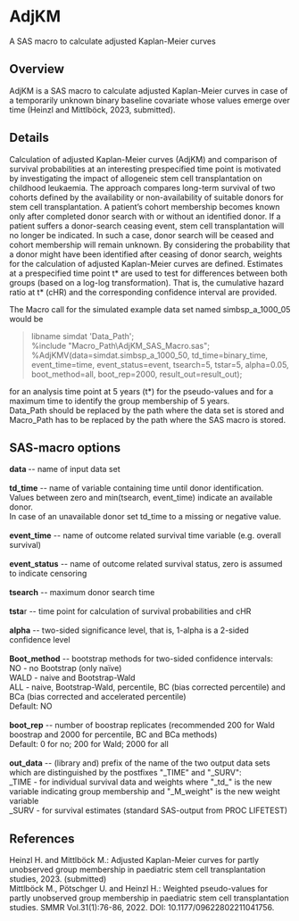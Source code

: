 # AdjKM
A SAS macro to calculate adjusted Kaplan-Meier curves 

## Overview
AdjKM is a SAS macro to calculate adjusted Kaplan-Meier curves in case of a temporarily unknown binary baseline covariate whose values emerge over time (Heinzl and Mittlböck, 2023, submitted).

## Details
Calculation of adjusted Kaplan-Meier curves (AdjKM) and comparison of survival probabilities at an interesting prespecified time point is motivated by investigating the impact of allogeneic stem cell transplantation on childhood leukaemia. The approach compares long-term survival of two cohorts defined by the availability or non-availability of suitable donors for stem cell transplantation. A patient’s cohort membership becomes known only after completed donor search with or without an identified donor. If a patient suffers a donor-search ceasing event, stem cell transplantation will no longer be indicated. In such a case, donor search will be ceased and cohort membership will remain unknown. 
By considering the probability that a donor might have been identified after ceasing of donor search, weights for the calculation of adjusted Kaplan-Meier curves are defined. 
Estimates at a prespecified time point t* are used to test for differences between both groups (based on a log-log transformation). That is, the cumulative hazard ratio at t* (cHR) and the corresponding confidence interval are provided. 

The Macro call for the simulated example data set named simbsp_a_1000_05 would be
> libname simdat 'Data_Path'; 
> <br> %include "Macro_Path\AdjKM_SAS_Macro.sas"; 
> <br> %AdjKMV(data=simdat.simbsp_a_1000_50, td_time=binary_time, event_time=time, event_status=event, tsearch=5, tstar=5, alpha=0.05, boot_method=all, boot_rep=2000, result_out=result_out);

for an analysis time point at 5 years (t*) for the pseudo-values and for a maximum time to identify the group membership of 5 years. 
<br> Data_Path should be replaced by the path where the data set is stored and Macro_Path has to be replaced by the path where the SAS macro is stored.

## SAS-macro options 
<b>data </b> -- name of input data set
<br>
<br> <b>td_time</b>  -- name of variable containing time until donor identification.
<br> Values between zero and min(tsearch, event_time) indicate an available donor.
<br> In case of an unavailable donor set td_time to a missing or negative value.
<br>
<br> <b>event_time</b> -- name of outcome related survival time variable (e.g. overall survival)
<br>
<br> <b>event_status</b> -- name of outcome related survival status, zero is assumed to indicate censoring
<br>
<br> <b>tsearch</b> -- maximum donor search time
<br>
<br> <b>tsta</b>r -- time point for calculation of survival probabilities and cHR
<br>
<br> <b>alpha</b> -- two-sided significance level, that is, 1-alpha is a 2-sided confidence level
<br>
<br> <b>Boot_method</b> -- bootstrap methods for two-sided confidence intervals:
<br> NO   - no Bootstrap (only naïve)
<br> WALD - naive and Bootstrap-Wald
<br> ALL  - naive, Bootstrap-Wald, percentile, BC (bias corrected percentile) and BCa (bias corrected and accelerated percentile)
<br> Default: NO
<br>
<br> <b>boot_rep</b> -- number of boostrap replicates (recommended 200 for Wald boostrap and 2000 for percentile, BC and BCa methods)
<br> Default: 0 for no; 200 for Wald; 2000 for all
<br>
<br> <b>out_data</b> -- (library and) prefix of the name of the two output data sets which are distinguished by the postfixes "_TIME" and "_SURV":
<br> _TIME - for individual survival data and weights where "&#95;td&#95;" is the new variable indicating group membership and "_M_weight" is the new weight variable
<br> _SURV - for survival estimates (standard SAS-output from PROC LIFETEST)  


## References
Heinzl H. and Mittlböck M.: Adjusted Kaplan-Meier curves for partly unobserved group membership in paediatric stem cell transplantation studies, 2023. (submitted)
<br> Mittlböck M., Pötschger U. and Heinzl H.: Weighted pseudo-values for partly unobserved group membership in paediatric stem cell transplantation studies. SMMR Vol.31(1):76-86, 2022. DOI: 10.1177/09622802211041756.

